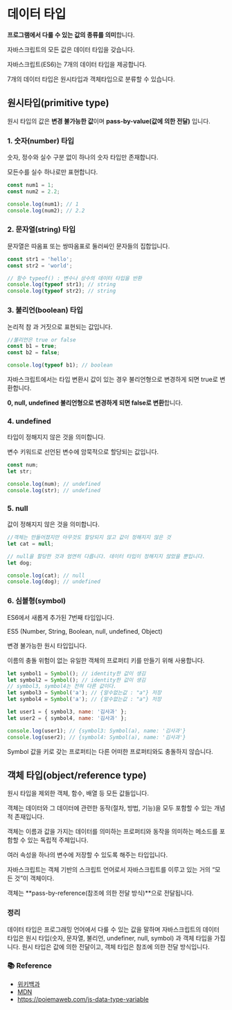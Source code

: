 # 데이터 타입

**프로그램에서 다룰 수 있는 값의 종류를 의미**합니다.

자바스크립트의 모든 값은 데이터 타입을 갖습니다.

자바스크립트(ES6)는 7개의 데이터 타입을 제공합니다.

7개의 데이터 타입은 원시타입과 객체타입으로 분류할 수 있습니다.

## 원시타입(primitive type)

원시 타입의 값은 **변경 불가능한 값**이며 **pass-by-value(값에 의한 전달)** 입니다.

### 1. 숫자(number) 타입

숫자, 정수와 실수 구분 없이 하나의 숫자 타입만 존재합니다.

모든수를 실수 하나로만 표현합니다.

```js
const num1 = 1;
const num2 = 2.2;

console.log(num1); // 1
console.log(num2); // 2.2
```

### 2. 문자열(string) 타입

문자열은 따옴표 또는 쌍따옴표로 둘러싸인 문자들의 집합입니다.

```js
const str1 = 'hello';
const str2 = 'world';

// 함수 typeof() : 변수나 상수의 데이터 타입을 반환
console.log(typeof str1); // string
console.log(typeof str2); // string
```

### 3. 불리언(boolean) 타입

논리적 참 과 거짓으로 표현되는 값입니다.

```js
//불리언은 true or false
const b1 = true;
const b2 = false;

console.log(typeof b1); // boolean
```

자바스크립트에서는 타입 변환시 값이 있는 경우 불리언형으로 변경하게 되면 true로 변환합니다.

**0, null, undefined 불리언형으로 변경하게 되면 false로 변환**합니다.

### 4. undefined

타입이 정해지지 않은 것을 의미합니다.

변수 키워드로 선언된 변수에 암묵적으로 할당되는 값입니다.

```js
const num;
let str;

console.log(num); // undefined
console.log(str); // undefined
```

### 5. null

값이 정해지지 않은 것을 의미합니다.

```js
//객체는 만들어졌지만 아무것도 할당되지 않고 값이 정해지지 않은 것
let cat = null;

// null을 할당한 것과 엄연히 다릅니다. 데이터 타입이 정해지지 않았을 뿐입니다.
let dog;

console.log(cat); // null
console.log(dog); // undefined
```

### 6. 심볼형(symbol)

ES6에서 새롭게 추가된 7번째 타입입니다.

ES5 (Number, String, Boolean, null, undefined, Object)

변경 불가능한 원시 타입입니다.

이름의 충돌 위험이 없는 유일한 객체의 프로퍼티 키를 만들기 위해 사용합니다.

```js
let symbol1 = Symbol(); // identity한 값이 생김
let symbol2 = Symbol(); // identity한 값이 생김
// symbol3, symbol4는 전혀 다른 값이다.
let symbol3 = Symbol('a'); // {알수없는값 : "a"} 저장
let symbol4 = Symbol('a'); // {알수없는값 : "a"} 저장

let user1 = { symbol3, name: '김사과' };
let user2 = { symbol4, name: '김사과' };

console.log(user1); // {symbol3: Symbol(a), name: '김사과'}
console.log(user2); // {symbol4: Symbol(a), name: '김사과'}
```

Symbol 값을 키로 갖는 프로퍼티는 다른 어떠한 프로퍼티와도 충돌하지 않습니다.

## 객체 타입(object/reference type)

원시 타입을 제외한 객체, 함수, 배열 등 모든 값들입니다.

객체는 데이터와 그 데이터에 관련한 동작(절차, 방법, 기능)을 모두 포함할 수 있는 개념적 존재입니다.

객체는 이름과 값을 가지는 데이터를 의미하는 프로퍼티와 동작을 의미하는 메소드를 포함할 수 있는 독립적 주체입니다.

여러 속성을 하나의 변수에 저장할 수 있도록 해주는 타입입니다.

자바스크립트는 객체 기반의 스크립트 언어로서 자바스크립트를 이루고 있는 거의 “모든 것”이 객체이다.

객체는 **pass-by-reference(참조에 의한 전달 방식)**으로 전달됩니다.

### 정리

데이터 타입은 프로그래밍 언어에서 다룰 수 있는 값을 말하며 자바스크립트의 데이터 타입은 원시 타입(숫자, 문자열, 불리언, undefiner, null, symbol) 과 객체 타입을 가집니다. 원시 타입은 값에 의한 전달이고, 객체 타입은 참조에 의한 전달 방식입니다.

### 📚 Reference

- [위키백과](https://ko.wikipedia.org/wiki/)
- [MDN](https://developer.mozilla.org/ko/)
- https://poiemaweb.com/js-data-type-variable
